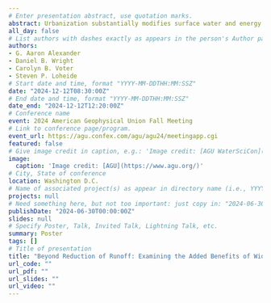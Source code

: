 ```yaml
---
# Enter presentation abstract, use quotation marks.
abstract: Urbanization substantially modifies surface water and energy cycles. Compared to natural vegetation, paved urban surfaces produce more runoff, trap more heat, and lower evapotranspiration. At the same time, increases in extreme rainfall and heat generated by climate change are amplified in urban areas due to positive atmospheric feedbacks between urban heat islands and precipitation processes, which can lead to an exacerbation of hydrologic impacts like flooding. In response, many cities are implementing urban resiliency plans that feature nature-based solutions or green infrastructure, which reduce the hydrologic impacts of urban spaces by more closely mirroring processes of surrounding natural watersheds. These plans further promise to reduce urban heat through adding tree canopy which shade pavements and enhance evaporative cooling, hinting at potential benefits to urban heat and climate feedbacks, but these have yet to be explored rigorously at scales actionable to city decision makers. In this project, we developed a new land surface model capable of resolving fine-scale hydrologic processes and heterogeneity in urban spaces, Noah-MP for Heterogenous Urban Environments (HUE), to examine the impact of widespread climate adaptation policy has on a regional climate. We present a suite of multi-year coupled regional climate simulations centered on the coastal city of Milwaukee, Wisconsin at convective permitting scales that represents their urban green infrastructure program as different cases of greening from current baseline conditions. We show that more greening leads to a reduction of runoff throughout the warm season, although partitioning of runoff reduction between evapotranspiration and deep drainage varies year to year. We also examine how changes in sensible and latent heat fluxes affect near surface meteorology within the city, and how regional atmospheric processes such as lake breeze coupling during warm days and changes to atmospheric stability. We further show that how urban greening leads changes in the event totals, intensities, and seasonal averages of urban rainfall. Our results highlight that widespread urban greening changes not only urban hydrology but also urban hydrometeorology and thus should be examined in the evaluation of urban greening initiatives worldwide.
all_day: false
# List authors with dashes exactly as appears in the person's Author page (e.g., Carolyn B. Voter, Rachel Zobel)
authors:
- G. Aaron Alexander
- Daniel B. Wright
- Carolyn B. Voter
- Steven P. Loheide
# Start date and time, format "YYYY-MM-DDTHH:MM:SSZ"
date: "2024-12-12T08:30:00Z"
# End date and time, format "YYYY-MM-DDTHH:MM:SSZ"
date_end: "2024-12-12T12:20:00Z"
# Conference name
event: 2024 American Geophysical Union Fall Meeting
# Link to conference page/program.
event_url: https://agu.confex.com/agu/agu24/meetingapp.cgi
featured: false
# Give image credit in caption, e.g.: 'Image credit: [AGU WaterSciCon](https://www.agu.org/waterscicon)'
image:
  caption: 'Image credit: [AGU](https://www.agu.org/)'
# City, State of conference
location: Washington D.C.
# Name of associated project(s) as appear in directory name (i.e., YYYYProjectStarted_ShortName)
projects: null
# Need something here, but not too important: just copy in: "2024-06-30T00:00:00Z" or current date/time
publishDate: "2024-06-30T00:00:00Z"
slides: null
# Specify Poster, Talk, Invited Talk, Lightning Talk, etc.
summary: Poster
tags: []
# Title of presentation
title: "Beyond Reduction of Runoff: Examining the Added Benefits of Widespread Urban Greening"
url_code: ""
url_pdf: ""
url_slides: ""
url_video: ""
---
```

